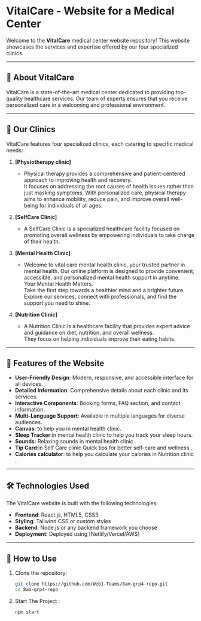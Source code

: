 # VitalCare - Website for a Medical Center

Welcome to the **VitalCare** medical center website repository! This website showcases the services and expertise offered by our four specialized clinics.

---

## 🌟 About VitalCare

VitalCare is a state-of-the-art medical center dedicated to providing top-quality healthcare services. Our team of experts ensures that you receive personalized care in a welcoming and professional environment.

---

## 🏥 Our Clinics

VitalCare features four specialized clinics, each catering to specific medical needs:

1. **[Physiotherapy clinic]**  
   - Physical therapy provides a comprehensive and patient-centered approach to improving health and recovery.<br> It focuses on addressing the root causes of health issues rather than just masking symptoms. With personalized care, physical therapy aims to enhance mobility, reduce pain, and improve overall well-being for individuals of all ages.


2. **[SelfCare Clinic]**  
   - A SelfCare Clinic is a specialized healthcare facility focused on promoting overall wellness by empowering individuals to take charge of their health.  


3. **[Mental Health Clinic]**  
   - Welcome to vital care mental health clinic, your trusted partner in mental health. Our online platform is designed to provide convenient, accessible, and personalized mental health support in anytime.<br>
                    Your Mental Health Matters.<br>
                    Take the first step towards a healthier mind and a brighter future. Explore our services, connect with professionals, and find the support you need to shine.


4. **[Nutrition Clinic]**  
   -  A Nutrition Clinic is a healthcare facility that provides expert advice and guidance on diet, nutrition, and overall wellness.<br> They focus on helping individuals improve their eating habits.


---

## 🚀 Features of the Website

- **User-Friendly Design**: Modern, responsive, and accessible interface for all devices.  
- **Detailed Information**: Comprehensive details about each clinic and its services.  
- **Interactive Components**: Booking forms, FAQ section, and contact information.  
- **Multi-Language Support**: Available in multiple languages for diverse audiences.
- **Canvas**: to help you in mental health clinic.
-  **Sleep Tracker**:in mental health clinic to help you track your sleep hours.
-  **Sounds**: Relaxing sounds in mental health clinic .
- **Tip Card**:in Self Care clinic Quick tips for better self-care and wellness..
- **Calories calculator**: to help you calculate your calories in Nutrition clinic .




---

## 🛠️ Technologies Used

The VitalCare website is built with the following technologies:

- **Frontend**: React.js, HTML5, CSS3  
- **Styling**: Tailwind CSS or custom styles  
- **Backend**: Node.js or any backend framework you choose  
- **Deployment**: Deployed using [Netlify/Vercel/AWS]  

---

## 📄 How to Use

1. Clone the repository:  
   ```bash
   git clone https://github.com/Web1-Teams/8am-grp4-repo.git
   cd 8am-grp4-repo
2. Start The Project :  
   ```bash
   npm start
  

